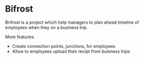# Bifrost

Brifrost is a project which help managers to plan ahead timeline of
employees when they on a business trip.

More features:

* Create connection points, junctions, for employees
* Allow to employees upload their recipt from buisness trips
